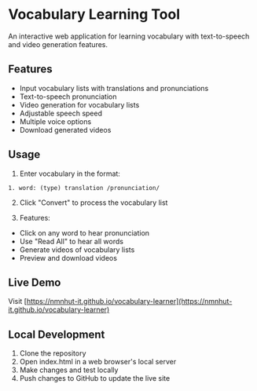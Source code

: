 # Vocabulary Learning Tool

An interactive web application for learning vocabulary with text-to-speech and video generation features.

## Features

- Input vocabulary lists with translations and pronunciations
- Text-to-speech pronunciation
- Video generation for vocabulary lists
- Adjustable speech speed
- Multiple voice options
- Download generated videos

## Usage

1. Enter vocabulary in the format:

```
1. word: (type) translation /pronunciation/
```

2. Click "Convert" to process the vocabulary list

3. Features:

- Click on any word to hear pronunciation
- Use "Read All" to hear all words
- Generate videos of vocabulary lists
- Preview and download videos

## Live Demo

Visit [https://nmnhut-it.github.io/vocabulary-learner](https://nmnhut-it.github.io/vocabulary-learner)

## Local Development

1. Clone the repository
2. Open index.html in a web browser's local server
3. Make changes and test locally
4. Push changes to GitHub to update the live site
